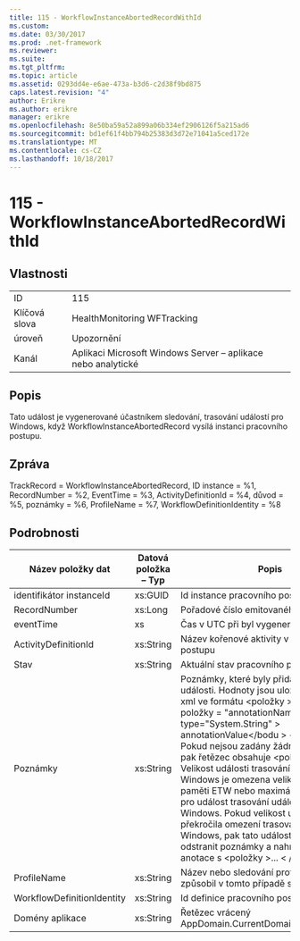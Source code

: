 ```yaml
---
title: 115 - WorkflowInstanceAbortedRecordWithId
ms.custom: 
ms.date: 03/30/2017
ms.prod: .net-framework
ms.reviewer: 
ms.suite: 
ms.tgt_pltfrm: 
ms.topic: article
ms.assetid: 0293dd4e-e6ae-473a-b3d6-c2d38f9bd875
caps.latest.revision: "4"
author: Erikre
ms.author: erikre
manager: erikre
ms.openlocfilehash: 8e50ba59a52a899a06b334ef2906126f5a215ad6
ms.sourcegitcommit: bd1ef61f4bb794b25383d3d72e71041a5ced172e
ms.translationtype: MT
ms.contentlocale: cs-CZ
ms.lasthandoff: 10/18/2017
---
```

# <a name="115---workflowinstanceabortedrecordwithid"></a>115 - WorkflowInstanceAbortedRecordWithId
## <a name="properties"></a>Vlastnosti  
  
|||  
|-|-|  
|ID|115|  
|Klíčová slova|HealthMonitoring WFTracking|  
|úroveň|Upozornění|  
|Kanál|Aplikaci Microsoft Windows Server – aplikace nebo analytické|  
  
## <a name="description"></a>Popis  
 Tato událost je vygenerované účastníkem sledování, trasování událostí pro Windows, když WorkflowInstanceAbortedRecord vysílá instanci pracovního postupu.  
  
## <a name="message"></a>Zpráva  
 TrackRecord = WorkflowInstanceAbortedRecord, ID instance = %1, RecordNumber = %2, EventTime = %3, ActivityDefinitionId = %4, důvod = %5, poznámky = %6, ProfileName = %7, WorkflowDefinitionIdentity = %8  
  
## <a name="details"></a>Podrobnosti  
  
|Název položky dat|Datová položka – Typ|Popis|  
|--------------------|--------------------|-----------------|  
|identifikátor instanceId|xs:GUID|Id instance pracovního postupu|  
|RecordNumber|xs:Long|Pořadové číslo emitovaného záznamu|  
|eventTime|xs|Čas v UTC při byl vygenerované události|  
|ActivityDefinitionId|xs:String|Název kořenové aktivity v pracovním postupu|  
|Stav|xs:String|Aktuální stav pracovního postupu.|  
|Poznámky|xs:String|Poznámky, které byly přidány k této události. Hodnoty jsou uloženy v elementu xml ve formátu \<položky >\< název položky = "annotationName" type="System.String" > annotationValue\</bodu > \< /položky >. Pokud nejsou zadány žádné poznámky, pak řetězec obsahuje \<položky / >. Velikost události trasování událostí pro Windows je omezena velikost vyrovnávací paměti ETW nebo maximální datová část pro událost trasování událostí pro Windows. Pokud velikost události překročila omezení trasování událostí pro Windows, pak tato událost je rozdělená do odstranit poznámky a nahraďte hodnoty anotace s \<položky >...  \< /položky >.|  
|ProfileName|xs:String|Název nebo sledování profil, který způsobil v tomto případě se vygenerované|  
|WorkflowDefinitionIdentity|xs:String|Id definice pracovního postupu|  
|Domény aplikace|xs:String|Řetězec vrácený AppDomain.CurrentDomain.FriendlyName.|
